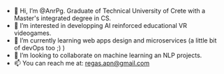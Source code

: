 - 👋 Hi, I’m @AnrPg. Graduate of Technical University of Crete with a Master's integrated degree in CS.
- 👀 I’m interested in developping AI reinforced educational VR videogames.
- 🌱 I’m currently learning web apps design and microservices (a little bit of devOps too ;) )
- 💞️ I’m looking to collaborate on machine learning an NLP projects.
- 📫 You can reach me at: regas.apn@gmail.com

